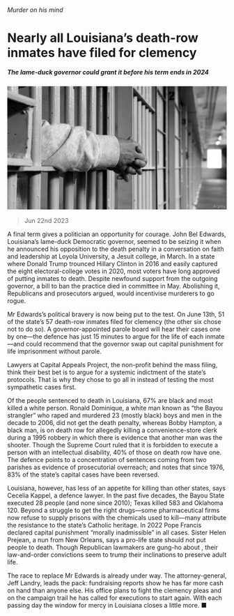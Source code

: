 ###### Murder on his mind

# Nearly all Louisiana’s death-row inmates have filed for clemency 

##### The lame-duck governor could grant it before his term ends in 2024 

![image](images/20230624_USP502.jpg) 

> Jun 22nd 2023 

A final term gives a politician an opportunity for courage. John Bel Edwards, Louisiana’s lame-duck Democratic governor, seemed to be seizing it when he announced his opposition to the death penalty in a conversation on faith and leadership at Loyola University, a Jesuit college, in March. In a state where Donald Trump trounced Hillary Clinton in 2016 and easily captured the eight electoral-college votes in 2020, most voters have long approved of putting inmates to death. Despite newfound support from the outgoing governor, a bill to ban the practice died in committee in May. Abolishing it, Republicans and prosecutors argued, would incentivise murderers to go rogue. 

Mr Edwards’s political bravery is now being put to the test. On June 13th, 51 of the state’s 57 death-row inmates filed for clemency (the other six chose not to do so). A governor-appointed parole board will hear their cases one by one—the defence has just 15 minutes to argue for the life of each inmate—and could recommend that the governor swap out capital punishment for life imprisonment without parole. 

Lawyers at Capital Appeals Project, the non-profit behind the mass filing, think their best bet is to argue for a systemic indictment of the state’s protocols. That is why they chose to go all in instead of testing the most sympathetic cases first.

Of the people sentenced to death in Louisiana, 67% are black and most killed a white person. Ronald Dominique, a white man known as “the Bayou strangler” who raped and murdered 23 (mostly black) boys and men in the decade to 2006, did not get the death penalty, whereas Bobby Hampton, a black man, is on death row for allegedly killing a convenience-store clerk during a 1995 robbery in which there is evidence that another man was the shooter. Though the Supreme Court ruled that it is forbidden to execute a person with an intellectual disability, 40% of those on death row have one. The defence points to a concentration of sentences coming from two parishes as evidence of prosecutorial overreach; and notes that since 1976, 83% of the state’s capital cases have been reversed. 

Louisiana, however, has less of an appetite for killing than other states, says Cecelia Kappel, a defence lawyer. In the past five decades, the Bayou State executed 28 people (and none since 2010); Texas killed 583 and Oklahoma 120. Beyond a struggle to get the right drugs—some pharmaceutical firms now refuse to supply prisons with the chemicals used to kill—many attribute the resistance to the state’s Catholic heritage. In 2022 Pope Francis declared capital punishment “morally inadmissible” in all cases. Sister Helen Prejean, a nun from New Orleans, says a pro-life state should not put people to death. Though Republican lawmakers are gung-ho about , their law-and-order convictions seem to trump their inclinations to preserve adult life. 

The race to replace Mr Edwards is already under way. The attorney-general, Jeff Landry, leads the pack: fundraising reports show he has far more cash on hand than anyone else. His office plans to fight the clemency pleas and on the campaign trail he has called for executions to start again. With each passing day the window for mercy in Louisiana closes a little more. ■


